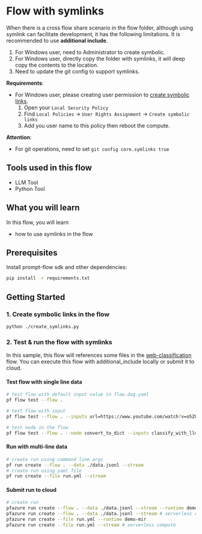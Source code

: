 # Flow with symlinks

When there is a cross flow share scenario in the flow folder, although using symlink can facilitate development, it has the following limitations. It is recommended to use **additional include**.

1. For Windows user, need to Administrator to create symbolic.
2. For Windows user, directly copy the folder with symlinks, it will deep copy the contents to the location.
3. Need to update the git config to support symlinks.

**Requirements**:
-  For Windows user, please creating user permission to [create symbolic links](https://learn.microsoft.com/en-us/windows/security/threat-protection/security-policy-settings/create-symbolic-links).
    1. Open your `Local Security Policy`
    2. Find `Local Policies` -> `User Rights Assignment` -> `Create symbolic links`
    3. Add you user name to this policy then reboot the compute.

**Attention**:
- For git operations, need to set `git config core.symlinks true`

## Tools used in this flow
- LLM Tool
- Python Tool

## What you will learn

In this flow, you will learn
- how to use symlinks in the flow

## Prerequisites

Install prompt-flow sdk and other dependencies:
```bash
pip install -r requirements.txt
```

## Getting Started

### 1. Create symbolic links in the flow

```bash
python ./create_symlinks.py
```

### 2. Test & run the flow with symlinks

In this sample, this flow will references some files in the [web-classification](../web-classification/README.md) flow. 
You can execute this flow with additional_include locally or submit it to cloud.


#### Test flow with single line data

```bash
# test flow with default input value in flow.dag.yaml
pf flow test --flow .

# test flow with input
pf flow test --flow . --inputs url=https://www.youtube.com/watch?v=o5ZQyXaAv1g answer=Channel evidence=Url

# test node in the flow
pf flow test --flow . --node convert_to_dict --inputs classify_with_llm.output="{\"category\": \"App\", \"evidence\": \"URL\"}"
```


#### Run with multi-line data

```bash
# create run using command line args
pf run create --flow . --data ./data.jsonl --stream
# create run using yaml file
pf run create --file run.yml --stream
```


#### Submit run to cloud

``` bash
# create run
pfazure run create --flow . --data ./data.jsonl --stream --runtime demo-mir --subscription <subscription-id> -g <resource-group-name> -w <workspace-name>
pfazure run create --flow . --data ./data.jsonl --stream # serverless compute
pfazure run create --file run.yml --runtime demo-mir
pfazure run create --file run.yml --stream # serverless compute
```
